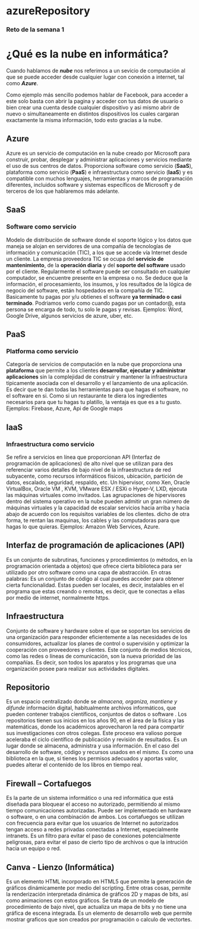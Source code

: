 # azureRepository
### Reto de la semana 1
# **¿Qué es la nube en informática?**
Cuando hablamos de **_nube_** nos referimos a un sevicio de computación al que se puede acceder desde cualquier lugar con conexión a internet, tal como **_Azure_**.

Como ejemplo más sencillo podemos hablar de Facebook,
para acceder a este solo basta con abrir la pagina y acceder con tus datos de usuario o bien crear una cuenta desde cualquier dispositivo y asi mismo abrir de nuevo o simultaneamente en distintos dispositivos los cuales cargaran exactamente la misma información, todo esto gracias a la nube.

## Azure
Azure es un servicio de computación en la nube creado por Microsoft para construir, 
probar, desplegar y administrar aplicaciones y servicios mediante el uso de sus 
centros de datos. Proporciona software como servicio (**SaaS**), plataforma como 
servicio (**PaaS**) e infraestructura como servicio (**IaaS**) y es compatible con muchos 
lenguajes, herramientas y marcos de programación diferentes, incluidos software y 
sistemas específicos de Microsoft y de terceros de los que hablaremos más adelante.

## SaaS 
### Software como servicio
Modelo de distribución de software donde el soporte lógico y los datos 
que maneja se alojan en servidores de una compañía de tecnologías de información 
y comunicación (TIC), a los que se accede vía Internet desde un cliente. La empresa 
proveedora TIC se ocupa del **servicio de mantenimiento**, de la **operación diaria** y del 
**soporte del software** usado por el cliente. Regularmente el software puede ser 
consultado en cualquier computador, se encuentre presente en la empresa o no. Se 
deduce que la información, el procesamiento, los insumos, y los resultados de la 
lógica de negocio del software, están hospedados en la compañía de TIC. 
Basicamente tu pagas por y/u obtienes el software **ya terminado o casi terminado**. 
Podriamos verlo como cuando pagas por un contador@, esta persona se encarga de todo, tu 
solo le pagas y revisas. 
Ejemplos: Word, Google Drive, algunos servicios de azure, uber, etc.

## PaaS 
### Platforma como servicio
Categoría de servicios de computación en la nube que proporciona una **plataforma** que 
permite a los clientes **desarrollar, ejecutar y administrar aplicaciones** sin la complejidad 
de construir y mantener la infraestructura típicamente asociada con el desarrollo y el 
lanzamiento de una aplicación.
Es decir que te dan todas las herramientas para que hagas el software, no el software 
en si. Como si un restaurante te diera los ingredientes necesarios para que tu hagas tu 
platillo, la ventaja es que es a tu gusto. 
Ejemplos: Firebase, Azure, Api de Google maps

## IaaS 
### Infraestructura como servicio 
Se refire a servicios en línea que proporcionan API (Interfaz de programación de 
aplicaciones) de alto nivel que se utilizan para des referenciar varios detalles de bajo nivel 
de la infraestructura de red subyacente, como recursos informáticos físicos, ubicación, 
partición de datos, escalado, seguridad, respaldo, etc. 
Un hipervisor, como Xen, Oracle VirtualBox, Oracle VM , KVM, VMware ESX / ESXi o 
Hyper-V, LXD, ejecuta las máquinas virtuales como invitados. Las agrupaciones de 
hipervisores dentro del sistema operativo en la nube pueden admitir un gran número de 
máquinas virtuales y la capacidad de escalar servicios hacia arriba y hacia abajo de acuerdo 
con los requisitos variables de los clientes. 
dicho de otra forma, te rentan las maquinas, los cables y las computadoras para que hagas lo 
que quieras. 
Ejemplos: Amazon Web Services, Azure.

## Interfaz de programación de aplicaciones (API)
Es un conjunto de subrutinas, funciones y procedimientos (o métodos, en la 
programación orientada a objetos) que ofrece cierta biblioteca para ser utilizado por 
otro software como una capa de abstracción.
En otras palabras: Es un conjunto de código al cual puedes acceder para obtener cierta 
funcionalidad. Estas pueden ser locales, es decir, instalables en el programa que 
estas creando o remotas, es decir, que te conectas a ellas por medio de internet, 
normalmente https.

## Infraestructura
Conjunto de software y hardware sobre el que se soportan los servicios de una 
organización para responder eficientemente a las necesidades de los consumidores, 
actualizar los planes de control o supervisión y optimizar la cooperación con 
proveedores y clientes. Este conjunto de medios técnicos, como las redes o líneas 
de comunicación, son la nueva prioridad de las compañías.
Es decir, son todos los aparatos y los programas que una organización posee para 
realizar sus actividades digitales.

## Repositorio
Es un espacio centralizado donde se _almacena, organiza, mantiene y difunde_ 
información digital, habitualmente archivos informáticos, que pueden contener 
trabajos científicos, conjuntos de datos o software . Los repositorios tienen sus 
inicios en los años 90, en el área de la física y las matemáticas, donde los académicos 
aprovecharon la red para compartir sus investigaciones con otros colegas. Este 
proceso era valioso porque aceleraba el ciclo científico de publicación y revisión de 
resultados.
Es un lugar donde se almacena, administra y usa información. En el caso 
del desarrollo de software, código y recursos usados en el mismo.
Es como una biblioteca en la que, si tienes los permisos adecuados y aportas valor, 
puedes alterar el contenido de los libros en tiempo real.

## Firewall – Cortafuegos
Es la parte de un sistema informático o una red informática que está diseñada 
para bloquear el acceso no autorizado, permitiendo al mismo tiempo 
comunicaciones autorizadas.
Puede ser implementado en hardware o software, o en una combinación de ambos. 
Los cortafuegos se utilizan con frecuencia para evitar que los usuarios de Internet 
no autorizados tengan acceso a redes privadas conectadas a Internet, especialmente 
intranets.
Es un filtro para evitar el paso de conexiones potencialmente peligrosas, 
para evitar el paso de cierto tipo de archivos o que la intrución hacia un equipo o 
red.

## Canva - Lienzo (Informática)
Es un elemento HTML incorporado en HTML5 que permite la generación de 
gráficos dinámicamente por medio del scripting. Entre otras cosas, permite la 
renderización interpretada dinámica de gráficos 2D y mapas de bits, así como 
animaciones con estos gráficos. Se trata de un modelo de procedimiento de bajo 
nivel, que actualiza un mapa de bits y no tiene una gráfica de escena integrada.
Es un elemento de desarrollo web que permite mostrar graficos que son 
creados por programación o calculo de vectortes.


